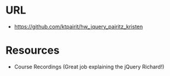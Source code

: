 # URL
* https://github.com/ktpairit/hw_jquery_pairitz_kristen

# Resources
* Course Recordings (Great job explaining the jQuery Richard!)

